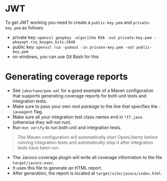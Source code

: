 # JWT

To get JWT working you need to create a `public-key.pem` and `private-key.pem` as follows:

- private key: `openssl genpkey -algorithm RSA -out private-key.pem -pkeyopt rsa_keygen_bits:2048`
- public key: `openssl rsa -pubout -in private-key.pem -out public-key.pem`
- on windows, you can use Git Bash for this

# Generating coverage reports 

* See `jakartaee/pom.xml` for a good example of a Maven configuration that supports generating coverage reports for both unit tests and integration tests.
* Make sure to pass your own *root package* to the line that specifies the `-javaagent` flag.
* Make sure all your integration test class names end in  `*IT.java` (otherwise they will not run).
* Run `mvn verify` to run both unit and integration tests.

> The Maven configuration will automatically start OpenLiberty before running integration tests and automatically stop it after integration tests have been run.

* The Jacoco coverage plugin will write all coverage information to the file `target/jacoco.exec`.
* It uses this file to generate an HTML report.
* After generation, the report is located at `target/site/jacoco/index.html`.